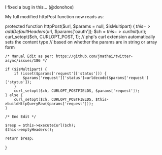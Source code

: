

I fixed a bug in this... (@donohoe)

My full modified httpPost function now reads as:


  protected function httpPost($url, $params = null, $isMultipart)
  {
    $this->addDefaultHeaders($url, $params['oauth']);
    $ch = $this->curlInit($url);
    curl_setopt($ch, CURLOPT_POST, 1);
    // php's curl extension automatically sets the content type
    // based on whether the params are in string or array form

    /* Manual Edit as per: https://github.com/jmathai/twitter-async/issues/186 */

    if ($isMultipart) {
        if (isset($params['request']['status'])) {
            $params['request']['status']=urldecode($params['request']['status']);
        }
        curl_setopt($ch, CURLOPT_POSTFIELDS, $params['request']);
    } else {
        curl_setopt($ch, CURLOPT_POSTFIELDS, $this->buildHttpQueryRaw($params['request']));
    }

    /* End Edit */

    $resp = $this->executeCurl($ch);
    $this->emptyHeaders();

    return $resp;
  }



